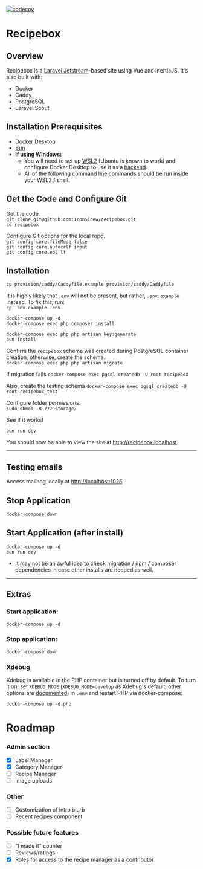 [![codecov](https://codecov.io/gh/IronSinew/recipebox/graph/badge.svg?token=IJC5HGMP0W)](https://codecov.io/gh/IronSinew/recipebox)
# Recipebox

## Overview
Recipebox is a [Laravel Jetstream](https://jetstream.laravel.com)-based site using Vue and InertiaJS. It's also built with:
- Docker
- Caddy
- PostgreSQL
- Laravel Scout

## Installation Prerequisites
- Docker Desktop
- [Bun](https://bun.sh)
- **If using Windows:**
    - You will need to set up [WSL2](https://docs.microsoft.com/en-us/windows/wsl/install) (Ubuntu is known to work) and configure Docker Desktop to use it as a [backend](https://docs.docker.com/desktop/windows/wsl/).
    - All of the following command line commands should be run inside your WSL2 / shell.

## Get the Code and Configure Git
Get the code.  
`git clone git@github.com:IronSinew/recipebox.git`  
`cd recipebox`

Configure Git options for the local repo.  
`git config core.fileMode false`  
`git config core.autocrlf input`  
`git config core.eol lf`

## Installation
`cp provision/caddy/Caddyfile.example provision/caddy/Caddyfile`

It is highly likely that `.env` will not be present, but rather, `.env.example` instead. To fix this, run:  
`cp .env.example .env`  

`docker-compose up -d`  
`docker-compose exec php composer install` 

`docker-compose exec php php artisan key:generate`  
`bun install`

Confirm the `recipebox` schema was created during PostgreSQL container creation, otherwise, create the schema.  
`docker-compose exec php php artisan migrate` 

If migration fails 
`docker-compose exec pgsql createdb -U root recipebox`  

Also, create the testing schema
`docker-compose exec pgsql createdb -U root recipebox_test`

Configure folder permissions.  
`sudo chmod -R 777 storage/` 

See if it works!

`bun run dev`

You should now be able to view the site at <http://recipebox.localhost>.

---

## Testing emails
Access mailhog locally at <http://localhost:1025>

## Stop Application
`docker-compose down`

## Start Application (after install)
`docker-compose up -d`  
`bun run dev`
- It may not be an awful idea to check migration / npm / composer dependencies in case other installs are needed as well.

---

## Extras

### Start application:
`docker-compose up -d`

### Stop application:
`docker-compose down`

### Xdebug

Xdebug is available in the PHP container but is turned off by default. To turn it on, set `XDEBUG_MODE` (`XDEBUG_MODE=develop` as Xdebug's default, other options are [documented](https://xdebug.org/docs/all_settings#mode)) in `.env` and restart PHP via docker-compose:

```
docker-compose up -d php
```

# Roadmap
### Admin section
- [x] Label Manager
- [x] Category Manager
- [ ] Recipe Manager
- [ ] Image uploads
### Other
- [ ] Customization of intro blurb
- [ ] Recent recipes component
### Possible future features
- [ ] "I made it" counter
- [ ] Reviews/ratings
- [x] Roles for access to the recipe manager as a contributor

